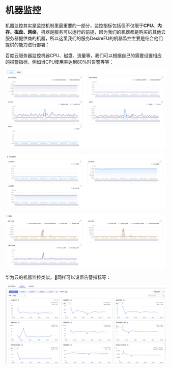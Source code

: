 # 机器监控

机器监控其实是监控机制里最重要的一部分，监控指标包括但不仅限于**CPU、内存、磁盘、网络**，机器是服务可以运行的前提，因为我们的机器都是购买的其他云服务器提供商的机器，所以这里我们的服务DesireFU的机器监控主要是结合他们提供的能力进行部署：

百度云服务器监控机器CPU、磁盘、流量等，我们可以根据自己的需要设置相应的报警指标，例如当CPU使用率达到80%时告警等等：

![](../.gitbook/assets/image%20%2886%29.png)

![](../.gitbook/assets/image%20%2898%29.png)

![](../.gitbook/assets/image%20%2882%29.png)

华为云的机器监控类似，同样可以设置告警指标等：

![](../.gitbook/assets/image%20%28100%29.png)



